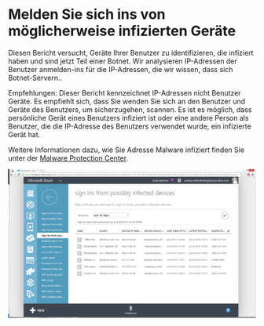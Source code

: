 <properties
    pageTitle="Melden Sie sich ins von möglicherweise infizierten Geräte"
    description="Einen Bericht, der melden Sie sich in Versuche enthält, die von Geräten ausgeführt wurde, auf denen einige Malware (bösartige Software) ausgeführt werden kann."
    services="active-directory"
    documentationCenter=""
    authors="SSalahAhmed"
    manager="gchander"
    editor=""/>

<tags
    ms.service="active-directory"
    ms.workload="identity"
    ms.tgt_pltfrm="na"
    ms.devlang="na"
    ms.topic="article"
    ms.date="03/04/2016"
    ms.author="saah;kenhoff"/>


# <a name="sign-ins-from-possibly-infected-devices"></a>Melden Sie sich ins von möglicherweise infizierten Geräte
Diesen Bericht versucht, Geräte Ihrer Benutzer zu identifizieren, die infiziert haben und sind jetzt Teil einer Botnet. Wir analysieren IP-Adressen der Benutzer anmelden-ins für die IP-Adressen, die wir wissen, dass sich Botnet-Servern..

Empfehlungen: Dieser Bericht kennzeichnet IP-Adressen nicht Benutzer Geräte. Es empfiehlt sich, dass Sie wenden Sie sich an den Benutzer und Geräte des Benutzers, um sicherzugehen, scannen. Es ist es möglich, dass persönliche Gerät eines Benutzers infiziert ist oder eine andere Person als Benutzer, die die IP-Adresse des Benutzers verwendet wurde, ein infizierte Gerät hat.

Weitere Informationen dazu, wie Sie Adresse Malware infiziert finden Sie unter der [Malware Protection Center](http://go.microsoft.com/fwlink/?linkid=335773).

![Melden Sie sich ins von möglicherweise infizierten Geräte](./media/active-directory-reporting-sign-ins-from-possibly-infected-devices/signInsFromPossiblyInfectedDevices.PNG)
